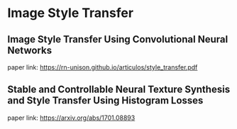 # Image Style Transfer

## Image Style Transfer Using Convolutional Neural Networks

paper link: https://rn-unison.github.io/articulos/style_transfer.pdf

## Stable and Controllable Neural Texture Synthesis and Style Transfer Using Histogram Losses

paper link: https://arxiv.org/abs/1701.08893